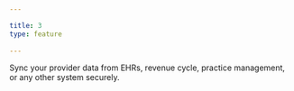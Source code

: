 ```yaml
---

title: 3
type: feature
 
---
```

Sync your provider data from EHRs, revenue cycle, practice management, or any other system securely.
